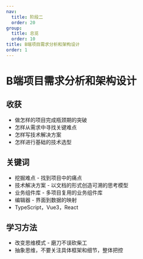 ```yaml
---
nav:
  title: 阶段二
  order: 20
group:
  title: 总览
  order: 10
title: B端项目需求分析和架构设计
order: 1
---
```


# B端项目需求分析和架构设计

## 收获

- 做怎样的项目完成瓶颈期的突破
- 怎样从需求中寻找关键难点
- 怎样写技术解决方案
- 怎样进行基础的技术选型

## 关键词

- 挖掘难点 - 找到项目中的痛点
- 技术解决方案 - 以文档的形式创造可溯的思考模型
- 业务组件库 - 多项目复用的业务组件库
- 编辑器 - 界面到数据的映射
- TypeScript，Vue3，React

## 学习方法

- 改变思维模式 - 磨刀不误砍柴工
- 抽象思维，不要关注具体框架和细节，整体把控
